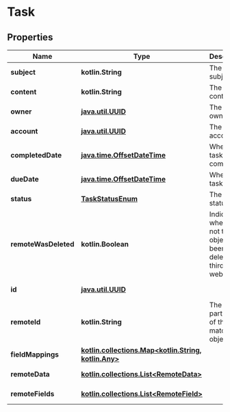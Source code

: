 
# Task

## Properties
Name | Type | Description | Notes
------------ | ------------- | ------------- | -------------
**subject** | **kotlin.String** | The task&#39;s subject. |  [optional]
**content** | **kotlin.String** | The task&#39;s content. |  [optional]
**owner** | [**java.util.UUID**](java.util.UUID.md) | The task&#39;s owner. |  [optional]
**account** | [**java.util.UUID**](java.util.UUID.md) | The task&#39;s account. |  [optional]
**completedDate** | [**java.time.OffsetDateTime**](java.time.OffsetDateTime.md) | When the task is completed. |  [optional]
**dueDate** | [**java.time.OffsetDateTime**](java.time.OffsetDateTime.md) | When the task is due. |  [optional]
**status** | [**TaskStatusEnum**](TaskStatusEnum.md) | The task&#39;s status. |  [optional]
**remoteWasDeleted** | **kotlin.Boolean** | Indicates whether or not this object has been deleted by third party webhooks. |  [optional] [readonly]
**id** | [**java.util.UUID**](java.util.UUID.md) |  |  [optional] [readonly]
**remoteId** | **kotlin.String** | The third-party API ID of the matching object. |  [optional]
**fieldMappings** | [**kotlin.collections.Map&lt;kotlin.String, kotlin.Any&gt;**](kotlin.Any.md) |  |  [optional] [readonly]
**remoteData** | [**kotlin.collections.List&lt;RemoteData&gt;**](RemoteData.md) |  |  [optional] [readonly]
**remoteFields** | [**kotlin.collections.List&lt;RemoteField&gt;**](RemoteField.md) |  |  [optional] [readonly]



